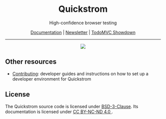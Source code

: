 <div align=center>
<h1>Quickstrom</h1>
<p>High-confidence browser testing</p>
<p>
  <a href="https://docs.quickstrom.io/">Documentation</a>
  | <a href="https://buttondown.email/quickstrom">Newsletter</a>
  | <a href="https://wickstrom.tech/programming/2020/07/02/the-todomvc-showdown-testing-with-webcheck.html">TodoMVC Showdown</a>
  
</p>
</div>

<hr>

<p align=center>
  <a href="https://github.com/quickstrom/quickstrom/actions/workflows/test.yml">
    <img src="https://github.com/quickstrom/quickstrom/actions/workflows/test.yml/badge.svg" />
  </a>
</p>

## Other resources

* [Contributing](CONTRIBUTING.md): developer guides and instructions on how to set up a developer environment for Quickstrom

## License

The Quickstrom source code is licensed under [BSD-3-Clause](LICENSE). Its
documentation is licensed under [CC BY-NC-ND 4.0
](https://creativecommons.org/licenses/by-nc-nd/4.0/deed.en).

